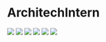 # ArchitechIntern

<img src="https://github.com/kashishy/ArchitechIntern/blob/master/Architech/Screenshot_2019-04-19-23-08-08-996_com.example.architechintern.png"/>
<img src="https://github.com/kashishy/ArchitechIntern/blob/master/Architech/Screenshot_2019-04-19-23-08-11-712_com.example.architechintern.png"/>
<img src="https://github.com/kashishy/ArchitechIntern/blob/master/Architech/Screenshot_2019-04-19-23-08-22-514_com.example.architechintern.png"/>
<img src="https://github.com/kashishy/ArchitechIntern/blob/master/Architech/Screenshot_2019-04-19-23-08-27-926_com.example.architechintern.png"/>
<img src="https://github.com/kashishy/ArchitechIntern/blob/master/Architech/Screenshot_2019-04-19-23-08-35-025_com.example.architechintern.png"/>
<img src="https://github.com/kashishy/ArchitechIntern/blob/master/Architech/Screenshot_2019-04-19-23-08-50-227_com.example.architechintern.png"/>
